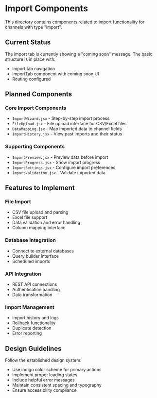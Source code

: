 # Import Components

This directory contains components related to import functionality for channels with type "import".

## Current Status

The import tab is currently showing a "coming soon" message. The basic structure is in place with:

- Import tab navigation
- ImportTab component with coming soon UI
- Routing configured

## Planned Components

### Core Import Components
- `ImportWizard.jsx` - Step-by-step import process
- `FileUpload.jsx` - File upload interface for CSV/Excel files
- `DataMapping.jsx` - Map imported data to channel fields
- `ImportHistory.jsx` - View past imports and their status

### Supporting Components
- `ImportPreview.jsx` - Preview data before import
- `ImportProgress.jsx` - Show import progress
- `ImportSettings.jsx` - Configure import preferences
- `ImportValidation.jsx` - Validate imported data

## Features to Implement

### File Import
- CSV file upload and parsing
- Excel file support
- Data validation and error handling
- Column mapping interface

### Database Integration
- Connect to external databases
- Query builder interface
- Scheduled imports

### API Integration
- REST API connections
- Authentication handling
- Data transformation

### Import Management
- Import history and logs
- Rollback functionality
- Duplicate detection
- Error reporting

## Design Guidelines

Follow the established design system:
- Use indigo color scheme for primary actions
- Implement proper loading states
- Include helpful error messages
- Maintain consistent spacing and typography
- Ensure accessibility compliance 